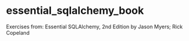 # essential_sqlalchemy_book

Exercises from:
Essential SQLAlchemy, 2nd Edition
by Jason Myers; Rick Copeland